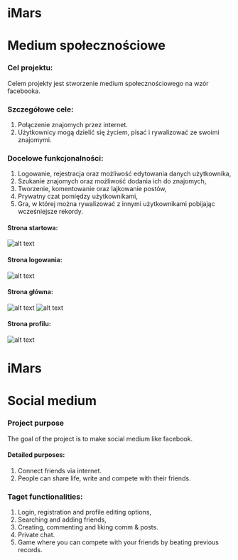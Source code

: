 # iMars

# Medium społecznościowe
### Cel projektu:
Celem projekty jest stworzenie medium społecznościowego na wzór facebooka.
### Szczegółowe cele:
   1. Połączenie znajomych przez internet.
   2. Użytkownicy mogą dzielić się życiem, pisać i rywalizować ze swoimi znajomymi.
### Docelowe funkcjonalności:
   1. Logowanie, rejestracja oraz możliwość edytowania danych użytkownika,
   2. Szukanie znajomych oraz możliwość dodania ich do znajomych,
   3. Tworzenie, komentowanie oraz lajkowanie postów,
   4. Prywatny czat pomiędzy użytkownikami,
   5. Gra, w której można rywalizować z innymi użytkownikami pobijając wcześniejsze rekordy.

#### Strona startowa:
![alt text](https://i.ibb.co/9ThnvGF/Zrzut-ekranu-2021-05-22-132539.png)
#### Strona logowania:
![alt text](https://i.ibb.co/rGgKSRF/Zrzut-ekranu-2021-05-22-132550.png)
#### Strona główna:
![alt text](https://i.ibb.co/3hnzV6Z/Zrzut-ekranu-2021-05-22-132404.png)
![alt text](https://i.ibb.co/3T88GB2/Zrzut-ekranu-2021-05-22-132436.png)
#### Strona profilu:
![alt text](https://i.ibb.co/XjV15sS/Zrzut-ekranu-2021-05-22-132505.png)



# iMars

# Social medium
### Project purpose
The goal of the project is to make social medium like facebook.
#### Detailed purposes:
   1. Connect friends via internet.
   2. People can share life, write and compete with their friends.
### Taget functionalities:
   1. Login, registration and profile editing options,
   2. Searching and adding friends,
   3. Creating, commenting and liking comm & posts.
   4. Private chat.
   5. Game where you can compete with your friends by beating previous records.
